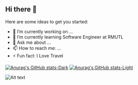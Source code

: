 ## Hi there 👋

Here are some ideas to get you started:

- 🔭 I’m currently working on ...
- 🌱 I’m currently learning Software Engineer at RMUTL
- 💬 Ask me about ...
- 📫 How to reach me: ...
- ⚡ Fun fact: I Love Travel

<!--START_SECTION:waka-->
<!--END_SECTION:waka-->

[![Anurag's GitHub stats-Dark](https://github-readme-stats.vercel.app/api?username=ZKTz5&show_icons=true&theme=dark#gh-dark-mode-only)](https://github.com/anuraghazra/github-readme-stats#gh-dark-mode-only)
[![Anurag's GitHub stats-Light](https://github-readme-stats.vercel.app/api?username=ZKTz5&show_icons=true&theme=default#gh-light-mode-only)](https://github.com/anuraghazra/github-readme-stats#gh-light-mode-only)

![Alt text](https://spotify-recently-played-readme.vercel.app/api?user=31hwnplofbrgvyx3x2tmiqyhh5pm&width=300&count=3)
